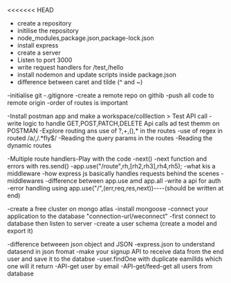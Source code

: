 <<<<<<< HEAD
- create a repository
- initilise the repository
- node_modules,package.json,package-lock.json
- install express
- create a server
- Listen to port 3000
- write request handlers for /test,/hello
- install nodemon and update scripts inside package.json 
- difference between caret and tilde (^ and ~)


-initialise git 
-.gitignore
-create a remote repo on githib
-push all code to remote origin
-order of routes is important


-Install postman app and make a workspace/colllection   >   Test API call
-write logic to handle GET,POST,PATCH,DELETE Api calls ad test themm on POSTMAN
-Explore routing ans use of ?,+,(),* in the routes
-use of regex in routed /a/,/.*fly$/
-Reading the query params in the routes
-Reading the dynamic routes

-Multiple route handlers-Play with the code
-next()
-next function and errors with res.send()
-app.use("/route",rh,[rh2,rh3],rh4,rh5);
-what kis a middleware
-how express js basically handles requests behind the scenes
-middlewares
-difference between app.use amd app.all
-write a api for auth
-error handling using app.use("/",(err,req,res,next))----(should be written at end)


-create a free cluster on mongo atlas 
-install mongoose
-connect your application to the database   "connection-url/weconnect"
-first connect to database then listen to server
-create a user schema (create a model and export it)


-difference betweeen json object and JSON
-express.json to understand datasend in json fromat
-make your signup API to receive data from the end user and save it to the databse
-user.findOne with duplicate eamilIds which one will it return
-API-get user by email
-API-get/feed-get all users from database